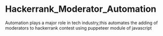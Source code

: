 # Hackerrank_Moderator_Automation
Automation plays a major role in tech industry,this automates the adding of moderators to hackerrank contest using puppeteer module of javascript
